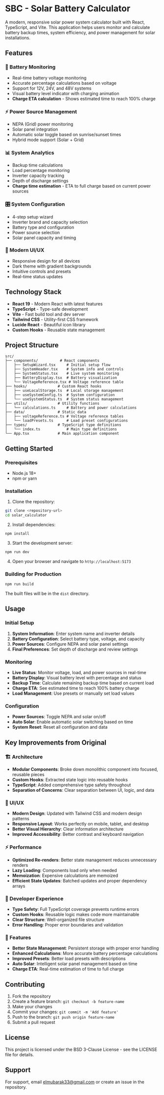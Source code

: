 # SBC - Solar Battery Calculator

A modern, responsive solar power system calculator built with React, TypeScript, and Vite. This application helps users monitor and calculate battery backup times, system efficiency, and power management for solar installations.

## Features

### 🔋 Battery Monitoring

- Real-time battery voltage monitoring
- Accurate percentage calculations based on voltage
- Support for 12V, 24V, and 48V systems
- Visual battery level indicator with charging animation
- **Charge ETA calculation** - Shows estimated time to reach 100% charge

### ⚡ Power Source Management

- NEPA (Grid) power monitoring
- Solar panel integration
- Automatic solar toggle based on sunrise/sunset times
- Hybrid mode support (Solar + Grid)

### 📊 System Analytics

- Backup time calculations
- Load percentage monitoring
- Inverter capacity tracking
- Depth of discharge settings
- **Charge time estimation** - ETA to full charge based on current power sources

### 🎛️ System Configuration

- 4-step setup wizard
- Inverter brand and capacity selection
- Battery type and configuration
- Power source selection
- Solar panel capacity and timing

### 📱 Modern UI/UX

- Responsive design for all devices
- Dark theme with gradient backgrounds
- Intuitive controls and presets
- Real-time status updates

## Technology Stack

- **React 19** - Modern React with latest features
- **TypeScript** - Type-safe development
- **Vite** - Fast build tool and dev server
- **Tailwind CSS** - Utility-first CSS framework
- **Lucide React** - Beautiful icon library
- **Custom Hooks** - Reusable state management

## Project Structure

```
src/
├── components/          # React components
│   ├── SetupWizard.tsx     # Initial setup flow
│   ├── SystemHeader.tsx    # System info and controls
│   ├── SystemStatus.tsx    # Live system monitoring
│   ├── BatteryDisplay.tsx  # Battery visualization
│   └── VoltageReference.tsx # Voltage reference table
├── hooks/              # Custom React hooks
│   ├── useLocalStorage.ts  # Local storage management
│   ├── useSystemConfig.ts  # System configuration
│   └── useSystemStatus.ts  # System status management
├── utils/              # Utility functions
│   └── calculations.ts     # Battery and power calculations
├── data/               # Static data
│   ├── voltageReference.ts # Voltage reference tables
│   └── loadPresets.ts      # Load preset configurations
├── types/              # TypeScript type definitions
│   └── index.ts            # Main type definitions
└── App.tsx             # Main application component
```

## Getting Started

### Prerequisites

- Node.js 18+
- npm or yarn

### Installation

1. Clone the repository:

```bash
git clone <repository-url>
cd solar_calculator
```

2. Install dependencies:

```bash
npm install
```

3. Start the development server:

```bash
npm run dev
```

4. Open your browser and navigate to `http://localhost:5173`

### Building for Production

```bash
npm run build
```

The built files will be in the `dist` directory.

## Usage

### Initial Setup

1. **System Information**: Enter system name and inverter details
2. **Battery Configuration**: Select battery type, voltage, and capacity
3. **Power Sources**: Configure NEPA and solar panel settings
4. **Final Preferences**: Set depth of discharge and review settings

### Monitoring

- **Live Status**: Monitor voltage, load, and power sources in real-time
- **Battery Display**: Visual battery level with percentage and status
- **Backup Time**: Calculate remaining backup time based on current load
- **Charge ETA**: See estimated time to reach 100% battery charge
- **Load Management**: Use presets or manually set load values

### Configuration

- **Power Sources**: Toggle NEPA and solar on/off
- **Auto Solar**: Enable automatic solar switching based on time
- **System Reset**: Reset all configuration and data

## Key Improvements from Original

### 🏗️ Architecture

- **Modular Components**: Broke down monolithic component into focused, reusable pieces
- **Custom Hooks**: Extracted state logic into reusable hooks
- **TypeScript**: Added comprehensive type safety throughout
- **Separation of Concerns**: Clear separation between UI, logic, and data

### 🎨 UI/UX

- **Modern Design**: Updated with Tailwind CSS and modern design patterns
- **Responsive Layout**: Works perfectly on mobile, tablet, and desktop
- **Better Visual Hierarchy**: Clear information architecture
- **Improved Accessibility**: Better contrast and keyboard navigation

### ⚡ Performance

- **Optimized Re-renders**: Better state management reduces unnecessary renders
- **Lazy Loading**: Components load only when needed
- **Memoization**: Expensive calculations are memoized
- **Efficient State Updates**: Batched updates and proper dependency arrays

### 🔧 Developer Experience

- **Type Safety**: Full TypeScript coverage prevents runtime errors
- **Custom Hooks**: Reusable logic makes code more maintainable
- **Clear Structure**: Well-organized file structure
- **Error Handling**: Proper error boundaries and validation

### 📱 Features

- **Better State Management**: Persistent storage with proper error handling
- **Enhanced Calculations**: More accurate battery percentage calculations
- **Improved Presets**: Better load presets with descriptions
- **Auto Solar**: Intelligent solar panel management based on time
- **Charge ETA**: Real-time estimation of time to full charge

## Contributing

1. Fork the repository
2. Create a feature branch: `git checkout -b feature-name`
3. Make your changes
4. Commit your changes: `git commit -m 'Add feature'`
5. Push to the branch: `git push origin feature-name`
6. Submit a pull request

## License

This project is licensed under the BSD 3-Clause License - see the LICENSE file for details.

## Support

For support, email <elmubarak33@gmail.com> or create an issue in the repository.
